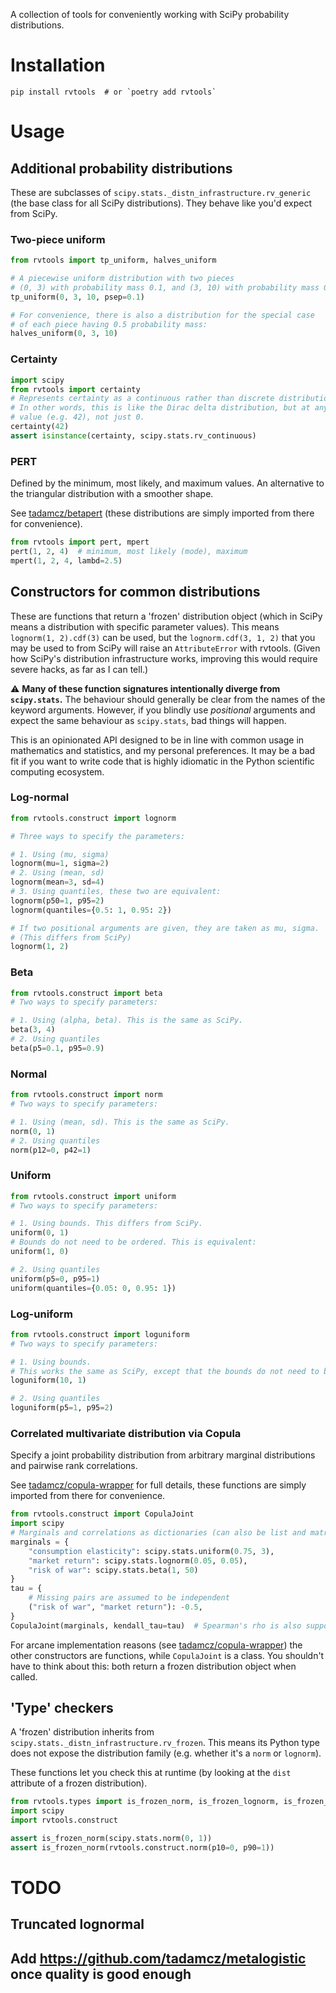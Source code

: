 A collection of tools for conveniently working with SciPy probability distributions.

# Installation
```shell
pip install rvtools  # or `poetry add rvtools`
```

# Usage
## Additional probability distributions
These are subclasses of `scipy.stats._distn_infrastructure.rv_generic` (the base class for all SciPy distributions). They behave like you'd expect from SciPy.

### Two-piece uniform

```python
from rvtools import tp_uniform, halves_uniform

# A piecewise uniform distribution with two pieces
# (0, 3) with probability mass 0.1, and (3, 10) with probability mass 0.9
tp_uniform(0, 3, 10, psep=0.1)

# For convenience, there is also a distribution for the special case
# of each piece having 0.5 probability mass:
halves_uniform(0, 3, 10)
```

### Certainty

```python
import scipy
from rvtools import certainty
# Represents certainty as a continuous rather than discrete distribution.
# In other words, this is like the Dirac delta distribution, but at any
# value (e.g. 42), not just 0.
certainty(42)
assert isinstance(certainty, scipy.stats.rv_continuous)
```

### PERT
Defined by the minimum, most likely, and maximum values. An alternative to the triangular distribution with a smoother shape.

See [tadamcz/betapert](https://github.com/tadamcz/betapert) (these distributions are simply imported from there for convenience).
```python
from rvtools import pert, mpert
pert(1, 2, 4)  # minimum, most likely (mode), maximum
mpert(1, 2, 4, lambd=2.5)
```



## Constructors for common distributions

These are functions that return a 'frozen' distribution object (which in SciPy means a distribution with specific parameter values). This means `lognorm(1, 2).cdf(3)` can be used, but the `lognorm.cdf(3, 1, 2)` that you may be used to from SciPy will raise an `AttributeError` with rvtools. (Given how SciPy's distribution infrastructure works, improving this would require severe hacks, as far as I can tell.)

⚠️ **Many of these function signatures intentionally diverge from `scipy.stats`.** The behaviour should generally be clear from the names of the keyword arguments. However, if you blindly use _positional_ arguments and expect the same behaviour as `scipy.stats`, bad things will happen.

This is an opinionated API designed to be in line with common usage in mathematics and statistics, and my personal preferences. It may be a bad fit if you want to write code that is highly idiomatic in the Python scientific computing ecosystem.

### Log-normal

```python
from rvtools.construct import lognorm

# Three ways to specify the parameters:

# 1. Using (mu, sigma)
lognorm(mu=1, sigma=2)
# 2. Using (mean, sd)
lognorm(mean=3, sd=4)
# 3. Using quantiles, these two are equivalent:
lognorm(p50=1, p95=2)
lognorm(quantiles={0.5: 1, 0.95: 2})

# If two positional arguments are given, they are taken as mu, sigma. 
# (This differs from SciPy)
lognorm(1, 2)
```

### Beta

```python
from rvtools.construct import beta
# Two ways to specify parameters:

# 1. Using (alpha, beta). This is the same as SciPy.
beta(3, 4) 
# 2. Using quantiles
beta(p5=0.1, p95=0.9)
```

### Normal

```python
from rvtools.construct import norm
# Two ways to specify parameters:

# 1. Using (mean, sd). This is the same as SciPy.
norm(0, 1)
# 2. Using quantiles
norm(p12=0, p42=1)
```

### Uniform

```python
from rvtools.construct import uniform
# Two ways to specify parameters:

# 1. Using bounds. This differs from SciPy.
uniform(0, 1)
# Bounds do not need to be ordered. This is equivalent:
uniform(1, 0)

# 2. Using quantiles
uniform(p5=0, p95=1)
uniform(quantiles={0.05: 0, 0.95: 1})
```

### Log-uniform

```python
from rvtools.construct import loguniform
# Two ways to specify parameters:

# 1. Using bounds. 
# This works the same as SciPy, except that the bounds do not need to be ordered.
loguniform(10, 1)

# 2. Using quantiles
loguniform(p5=1, p95=2)
```

### Correlated multivariate distribution via Copula
Specify a joint probability distribution from arbitrary marginal distributions and pairwise rank correlations.

See [tadamcz/copula-wrapper](https://github.com/tadamcz/copula-wrapper) for full details, these functions are simply imported from there for convenience.
```python
from rvtools.construct import CopulaJoint
import scipy
# Marginals and correlations as dictionaries (can also be list and matrix) 
marginals = {
	"consumption elasticity": scipy.stats.uniform(0.75, 3),
	"market return": scipy.stats.lognorm(0.05, 0.05),
	"risk of war": scipy.stats.beta(1, 50)
}
tau = {
	# Missing pairs are assumed to be independent
	("risk of war", "market return"): -0.5,
}
CopulaJoint(marginals, kendall_tau=tau)  # Spearman's rho is also supported
```

For arcane implementation reasons (see [tadamcz/copula-wrapper](https://github.com/tadamcz/copula-wrapper)) the other constructors are functions, while `CopulaJoint` is a class. You shouldn't have to think about this: both return a frozen distribution object when called. 

## 'Type' checkers
A 'frozen' distribution inherits from `scipy.stats._distn_infrastructure.rv_frozen`. This means its Python type does not expose the distribution family (e.g. whether it's a `norm` or `lognorm`). 

These functions let you check this at runtime (by looking at the `dist` attribute of a frozen distribution).

```python
from rvtools.types import is_frozen_norm, is_frozen_lognorm, is_frozen_beta
import scipy
import rvtools.construct

assert is_frozen_norm(scipy.stats.norm(0, 1))
assert is_frozen_norm(rvtools.construct.norm(p10=0, p90=1))
```

# TODO
## Truncated lognormal
## Add https://github.com/tadamcz/metalogistic once quality is good enough